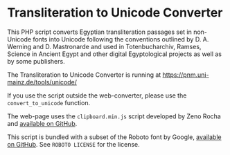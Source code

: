 # Transliteration to Unicode Converter

This PHP script converts Egyptian transliteration passages set in non-Unicode fonts into Unicode following the conventions outlined by D. A. Werning and D. Mastronarde and used in Totenbucharchiv, Ramses, Science in Ancient Egypt and other digital Egyptological projects as well as by some publishers.

The Transliteration to Unicode Converter is running at https://pnm.uni-mainz.de/tools/unicode/

If you use the script outside the web-converter, please use the `convert_to_unicode` function.

The web-page uses the `clipboard.min.js` script developed by Zeno Rocha and [available on GitHub](https://github.com/zenorocha/clipboard.js).

This script is bundled with a subset of the Roboto font by Google, [available on GitHub](https://github.com/google/roboto). See `ROBOTO LICENSE` for the license.